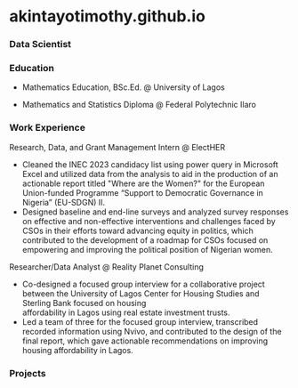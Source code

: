 # akintayotimothy.github.io

### Data Scientist

###  Education
- Mathematics Education, BSc.Ed. @ University of Lagos

- Mathematics and Statistics Diploma @ Federal Polytechnic Ilaro

### Work Experience
Research, Data, and Grant Management Intern @ ElectHER
- Cleaned the INEC 2023 candidacy list using power query in Microsoft Excel and utilized data from the analysis to aid in the production of an actionable report titled "Where are the Women?" for the European Union-funded Programme “Support to Democratic Governance in Nigeria” (EU-SDGN) II.
- Designed baseline and end-line surveys and analyzed survey responses on effective and non-effective interventions and challenges faced by CSOs in their efforts toward advancing equity in politics, which contributed to the development of a roadmap for CSOs focused on empowering and improving the political position of Nigerian women.

Researcher/Data Analyst @ Reality Planet Consulting
- Co-designed a focused group interview for a collaborative project between the University of Lagos Center for Housing Studies and Sterling Bank focused on housing   
affordability in Lagos using real estate investment trusts.
- Led a team of three for the focused group interview, transcribed recorded information using Nvivo, and contributed to the design of the final report, which gave actionable recommendations on improving housing affordability in Lagos.

### Projects
